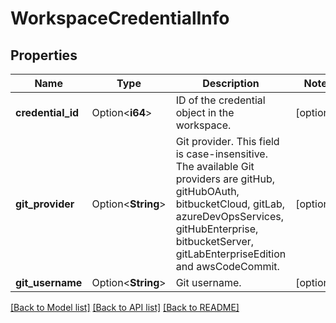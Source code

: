 # WorkspaceCredentialInfo

## Properties

Name | Type | Description | Notes
------------ | ------------- | ------------- | -------------
**credential_id** | Option<**i64**> | ID of the credential object in the workspace. | [optional]
**git_provider** | Option<**String**> | Git provider. This field is case-insensitive. The available Git providers are gitHub, gitHubOAuth, bitbucketCloud, gitLab, azureDevOpsServices, gitHubEnterprise, bitbucketServer, gitLabEnterpriseEdition and awsCodeCommit. | [optional]
**git_username** | Option<**String**> | Git username. | [optional]

[[Back to Model list]](../README.md#documentation-for-models) [[Back to API list]](../README.md#documentation-for-api-endpoints) [[Back to README]](../README.md)


